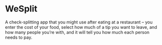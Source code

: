 #  WeSplit

A check-splitting app that you might use after eating at a restaurant 
– you enter the cost of your food, select how much of a tip you want to leave, and how many people you’re with, and it will tell you how much each person needs to pay.

